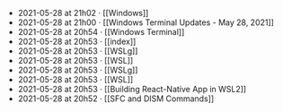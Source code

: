 - 2021-05-28 at 21h02 · [[Windows]]
- 2021-05-28 at 21h00 · [[Windows Terminal Updates - May 28, 2021]]
- 2021-05-28 at 20h54 · [[Windows Terminal]]
- 2021-05-28 at 20h53 · [[index]]
- 2021-05-28 at 20h53 · [[WSLg]]
- 2021-05-28 at 20h53 · [[WSL]]
- 2021-05-28 at 20h53 · [[WSLg]]
- 2021-05-28 at 20h53 · [[WSL]]
- 2021-05-28 at 20h53 · [[Building React-Native App in WSL2]]
- 2021-05-28 at 20h52 · [[SFC and DISM Commands]]
